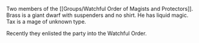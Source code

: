 Two members of the [[Groups/Watchful Order of Magists and Protectors]].
Brass is a giant dwarf with suspenders and no shirt. He has liquid magic.
Tax is a mage of unknown type.

Recently they enlisted the party into the Watchful Order.